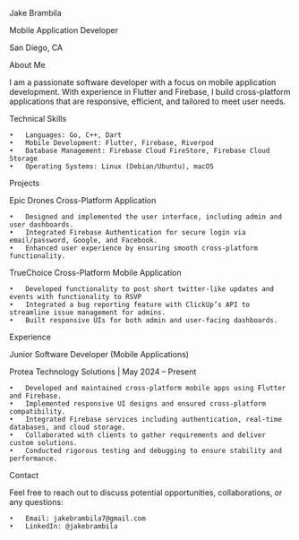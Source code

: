Jake Brambila

Mobile Application Developer

San Diego, CA

About Me

I am a passionate software developer with a focus on mobile application development. With experience in Flutter and Firebase, I build cross-platform applications that are responsive, efficient, and tailored to meet user needs.

Technical Skills

	•	Languages: Go, C++, Dart
	•	Mobile Development: Flutter, Firebase, Riverpod
	•	Database Management: Firebase Cloud FireStore, Firebase Cloud Storage
	•	Operating Systems: Linux (Debian/Ubuntu), macOS

Projects

Epic Drones Cross-Platform Application

	•	Designed and implemented the user interface, including admin and user dashboards.
	•	Integrated Firebase Authentication for secure login via email/password, Google, and Facebook.
	•	Enhanced user experience by ensuring smooth cross-platform functionality.

TrueChoice Cross-Platform Mobile Application

	•	Developed functionality to post short twitter-like updates and events with functionality to RSVP
	•	Integrated a bug reporting feature with ClickUp’s API to streamline issue management for admins.
	•	Built responsive UIs for both admin and user-facing dashboards.

Experience

Junior Software Developer (Mobile Applications)

Protea Technology Solutions | May 2024 – Present

	•	Developed and maintained cross-platform mobile apps using Flutter and Firebase.
	•	Implemented responsive UI designs and ensured cross-platform compatibility.
	•	Integrated Firebase services including authentication, real-time databases, and cloud storage.
	•	Collaborated with clients to gather requirements and deliver custom solutions.
	•	Conducted rigorous testing and debugging to ensure stability and performance.

Contact

Feel free to reach out to discuss potential opportunities, collaborations, or any questions:

	•	Email: jakebrambila7@gmail.com
	•	LinkedIn: @jakebrambila

